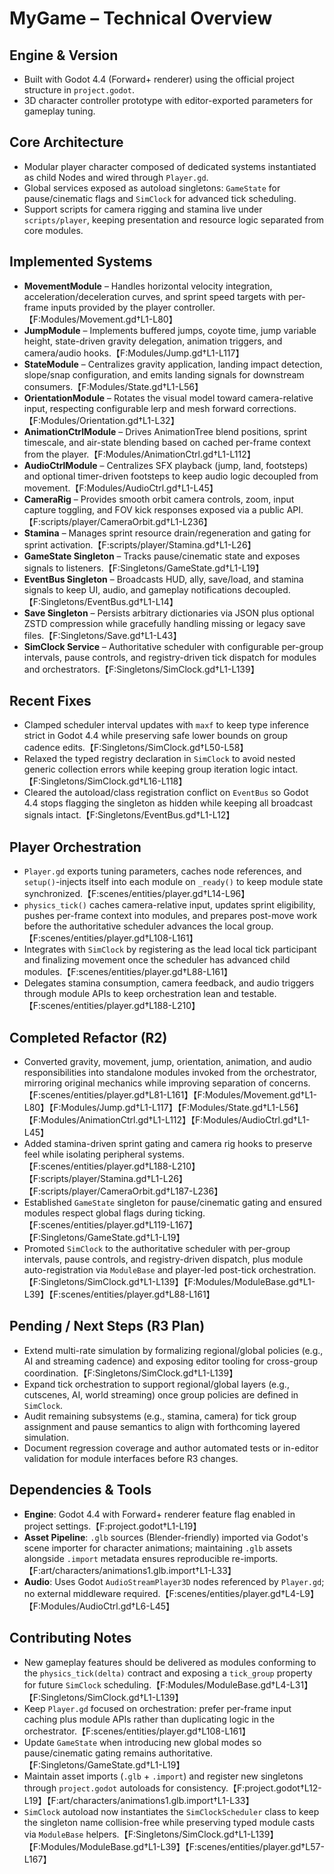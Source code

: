 # MyGame – Technical Overview

## Engine & Version
- Built with Godot 4.4 (Forward+ renderer) using the official project structure in `project.godot`.
- 3D character controller prototype with editor-exported parameters for gameplay tuning.

## Core Architecture
- Modular player character composed of dedicated systems instantiated as child Nodes and wired through `Player.gd`.
- Global services exposed as autoload singletons: `GameState` for pause/cinematic flags and `SimClock` for advanced tick scheduling.
- Support scripts for camera rigging and stamina live under `scripts/player`, keeping presentation and resource logic separated from core modules.

## Implemented Systems
- **MovementModule** – Handles horizontal velocity integration, acceleration/deceleration curves, and sprint speed targets with per-frame inputs provided by the player controller.【F:Modules/Movement.gd†L1-L80】
- **JumpModule** – Implements buffered jumps, coyote time, jump variable height, state-driven gravity delegation, animation triggers, and camera/audio hooks.【F:Modules/Jump.gd†L1-L117】
- **StateModule** – Centralizes gravity application, landing impact detection, slope/snap configuration, and emits landing signals for downstream consumers.【F:Modules/State.gd†L1-L56】
- **OrientationModule** – Rotates the visual model toward camera-relative input, respecting configurable lerp and mesh forward corrections.【F:Modules/Orientation.gd†L1-L32】
- **AnimationCtrlModule** – Drives AnimationTree blend positions, sprint timescale, and air-state blending based on cached per-frame context from the player.【F:Modules/AnimationCtrl.gd†L1-L112】
- **AudioCtrlModule** – Centralizes SFX playback (jump, land, footsteps) and optional timer-driven footsteps to keep audio logic decoupled from movement.【F:Modules/AudioCtrl.gd†L1-L45】
- **CameraRig** – Provides smooth orbit camera controls, zoom, input capture toggling, and FOV kick responses exposed via a public API.【F:scripts/player/CameraOrbit.gd†L1-L236】
- **Stamina** – Manages sprint resource drain/regeneration and gating for sprint activation.【F:scripts/player/Stamina.gd†L1-L26】
- **GameState Singleton** – Tracks pause/cinematic state and exposes signals to listeners.【F:Singletons/GameState.gd†L1-L19】
- **EventBus Singleton** – Broadcasts HUD, ally, save/load, and stamina signals to keep UI, audio, and gameplay notifications decoupled.【F:Singletons/EventBus.gd†L1-L14】
- **Save Singleton** – Persists arbitrary dictionaries via JSON plus optional ZSTD compression while gracefully handling missing or legacy save files.【F:Singletons/Save.gd†L1-L43】
- **SimClock Service** – Authoritative scheduler with configurable per-group intervals, pause controls, and registry-driven tick dispatch for modules and orchestrators.【F:Singletons/SimClock.gd†L1-L139】

## Recent Fixes
- Clamped scheduler interval updates with `maxf` to keep type inference strict in Godot 4.4 while preserving safe lower bounds on group cadence edits.【F:Singletons/SimClock.gd†L50-L58】
- Relaxed the typed registry declaration in `SimClock` to avoid nested generic collection errors while keeping group iteration logic intact.【F:Singletons/SimClock.gd†L16-L118】
- Cleared the autoload/class registration conflict on `EventBus` so Godot 4.4 stops flagging the singleton as hidden while keeping all broadcast signals intact.【F:Singletons/EventBus.gd†L1-L12】

## Player Orchestration
- `Player.gd` exports tuning parameters, caches node references, and `setup()`-injects itself into each module on `_ready()` to keep module state synchronized.【F:scenes/entities/player.gd†L14-L96】
- `physics_tick()` caches camera-relative input, updates sprint eligibility, pushes per-frame context into modules, and prepares post-move work before the authoritative scheduler advances the local group.【F:scenes/entities/player.gd†L108-L161】
- Integrates with `SimClock` by registering as the lead local tick participant and finalizing movement once the scheduler has advanced child modules.【F:scenes/entities/player.gd†L88-L161】
- Delegates stamina consumption, camera feedback, and audio triggers through module APIs to keep orchestration lean and testable.【F:scenes/entities/player.gd†L188-L210】

## Completed Refactor (R2)
- Converted gravity, movement, jump, orientation, animation, and audio responsibilities into standalone modules invoked from the orchestrator, mirroring original mechanics while improving separation of concerns.【F:scenes/entities/player.gd†L81-L161】【F:Modules/Movement.gd†L1-L80】【F:Modules/Jump.gd†L1-L117】【F:Modules/State.gd†L1-L56】【F:Modules/AnimationCtrl.gd†L1-L112】【F:Modules/AudioCtrl.gd†L1-L45】
- Added stamina-driven sprint gating and camera rig hooks to preserve feel while isolating peripheral systems.【F:scenes/entities/player.gd†L188-L210】【F:scripts/player/Stamina.gd†L1-L26】【F:scripts/player/CameraOrbit.gd†L187-L236】
- Established `GameState` singleton for pause/cinematic gating and ensured modules respect global flags during ticking.【F:scenes/entities/player.gd†L119-L167】【F:Singletons/GameState.gd†L1-L19】
- Promoted `SimClock` to the authoritative scheduler with per-group intervals, pause controls, and registry-driven dispatch, plus module auto-registration via `ModuleBase` and player-led post-tick orchestration.【F:Singletons/SimClock.gd†L1-L139】【F:Modules/ModuleBase.gd†L1-L39】【F:scenes/entities/player.gd†L88-L161】

## Pending / Next Steps (R3 Plan)
- Extend multi-rate simulation by formalizing regional/global policies (e.g., AI and streaming cadence) and exposing editor tooling for cross-group coordination.【F:Singletons/SimClock.gd†L1-L139】
- Expand tick orchestration to support regional/global layers (e.g., cutscenes, AI, world streaming) once group policies are defined in `SimClock`.
- Audit remaining subsystems (e.g., stamina, camera) for tick group assignment and pause semantics to align with forthcoming layered simulation.
- Document regression coverage and author automated tests or in-editor validation for module interfaces before R3 changes.

## Dependencies & Tools
- **Engine**: Godot 4.4 with Forward+ renderer feature flag enabled in project settings.【F:project.godot†L1-L19】
- **Asset Pipeline**: `.glb` sources (Blender-friendly) imported via Godot's scene importer for character animations; maintaining `.glb` assets alongside `.import` metadata ensures reproducible re-imports.【F:art/characters/animations1.glb.import†L1-L33】
- **Audio**: Uses Godot `AudioStreamPlayer3D` nodes referenced by `Player.gd`; no external middleware required.【F:scenes/entities/player.gd†L4-L9】【F:Modules/AudioCtrl.gd†L6-L45】

## Contributing Notes
- New gameplay features should be delivered as modules conforming to the `physics_tick(delta)` contract and exposing a `tick_group` property for future `SimClock` scheduling.【F:Modules/ModuleBase.gd†L4-L31】【F:Singletons/SimClock.gd†L1-L139】
- Keep `Player.gd` focused on orchestration: prefer per-frame input caching plus module APIs rather than duplicating logic in the orchestrator.【F:scenes/entities/player.gd†L108-L161】
- Update `GameState` when introducing new global modes so pause/cinematic gating remains authoritative.【F:Singletons/GameState.gd†L1-L19】
- Maintain asset imports (`.glb` + `.import`) and register new singletons through `project.godot` autoloads for consistency.【F:project.godot†L12-L19】【F:art/characters/animations1.glb.import†L1-L33】
- `SimClock` autoload now instantiates the `SimClockScheduler` class to keep the singleton name collision-free while preserving typed module casts via `ModuleBase` helpers.【F:Singletons/SimClock.gd†L1-L139】【F:Modules/ModuleBase.gd†L1-L39】【F:scenes/entities/player.gd†L57-L167】
